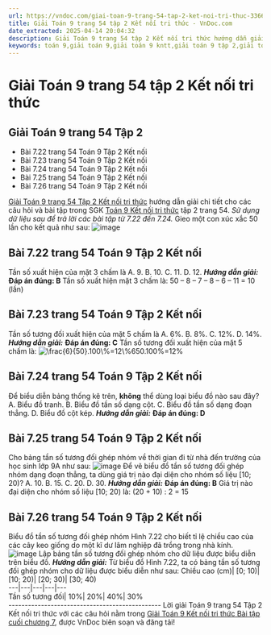 ```yaml
---
url: https://vndoc.com/giai-toan-9-trang-54-tap-2-ket-noi-tri-thuc-336674
title: Giải Toán 9 trang 54 tập 2 Kết nối tri thức - VnDoc.com
date_extracted: 2025-04-14 20:04:32
description: Giải Toán 9 trang 54 tập 2 Kết nối tri thức hướng dẫn giải chi tiết các câu hỏi và bài tập trong SGK Toán 9 Kết nối tri thức tập 2.
keywords: toán 9,giải toán 9,giải toán 9 kntt,giải toán 9 tập 2,giải toán 9 kết nối tri thức,toán 9 kết nối tri thức tập 2,Toán 9 Kết nối tri thức Bài tập cuối chương 7,giải Toán 9 Kết nối tri thức Bài tập cuối chương 7,giải toán 9 kntt Bài tập cuối chương 7,toán 9 kết nối tri thức tập 2 trang 54,Bài tập cuối chương 7,giải toán 9 trang 54,giải toán 9 trang 54 kết nối,toán 9 trang 54 kết nối tri thức,toán 9 kntt tập 2 trang 54,toán 9 kết nối trang 54,bài 7.26 sgk toán 9 tập 2
---
```


# Giải Toán 9 trang 54 tập 2 Kết nối tri thức
## Giải Toán 9 trang 54 Tập 2
  * Bài 7.22 trang 54 Toán 9 Tập 2 Kết nối
  * Bài 7.23 trang 54 Toán 9 Tập 2 Kết nối
  * Bài 7.24 trang 54 Toán 9 Tập 2 Kết nối
  * Bài 7.25 trang 54 Toán 9 Tập 2 Kết nối
  * Bài 7.26 trang 54 Toán 9 Tập 2 Kết nối

[Giải Toán 9 trang 54 Tập 2 Kết nối tri thức](<https://vndoc.com/giai-toan-9-trang-54-tap-2-ket-noi-tri-thuc-336674>) hướng dẫn giải chi tiết cho các câu hỏi và bài tập trong SGK [Toán 9 Kết nối tri thức](<https://vndoc.com/toan-9-ket-noi-tri-thuc>) tập 2 trang 54.
_Sử dụng dữ liệu sau để trả lời các bài tập từ 7.22 đến 7.24._
Gieo một con xúc xắc 50 lần cho kết quả như sau:
![image](https://i.vdoc.vn/data/image/2025/02/19/Bai-7-22-trang-54-Toan-9-Tap-2-Ket-noi.png)
## **Bài 7.22 trang 54 Toán 9 Tập 2 Kết nối**
Tần số xuất hiện của mặt 3 chấm là
A. 9.
B. 10.
C. 11.
D. 12.
_**Hướng dẫn giải:**_
**Đáp án đúng: B**
Tần số xuất hiện mặt 3 chấm là: 50 – 8 – 7 – 8 – 6 – 11 = 10 \(lần\)
## **Bài 7.23 trang 54 Toán 9 Tập 2 Kết nối**
Tần số tương đối xuất hiện của mặt 5 chấm là
A. 6%.
B. 8%.
C. 12%.
D. 14%.
_**Hướng dẫn giải:**_
**Đáp án đúng: C**
Tần số tương đối xuất hiện của mặt 5 chấm là: ![\\frac{6}{50}.100\\%=12\\%](https://i.vdoc.vn/data/image/blank.png)650.100%=12%
## **Bài 7.24 trang 54 Toán 9 Tập 2 Kết nối**
Để biểu diễn bảng thống kê trên, **không** thể dùng loại biểu đồ nào sau đây?
A. Biểu đồ tranh.
B. Biểu đồ tần số dạng cột.
C. Biểu đồ tần số dạng đoạn thẳng.
D. Biểu đồ cột kép.
_**Hướng dẫn giải:**_
**Đáp án đúng: D**
## **Bài 7.25 trang 54 Toán 9 Tập 2 Kết nối**
Cho bảng tần số tương đối ghép nhóm về thời gian đi từ nhà đến trường của học sinh lớp 9A như sau:
![image](https://i.vdoc.vn/data/image/2025/02/19/Bai-7-25-trang-54-Toan-9-Tap-2-Ket-noi.png)
Để vẽ biểu đồ tần số tương đối ghép nhóm dạng đoạn thẳng, ta dùng giá trị nào đại diện cho nhóm số liệu \[10; 20\)?
A. 10.
B. 15.
C. 20.
D. 30.
_**Hướng dẫn giải:**_
**Đáp án đúng: B**
Giá trị nào đại diện cho nhóm số liệu \[10; 20\) là:
\(20 + 10\) : 2 = 15
## **Bài 7.26 trang 54 Toán 9 Tập 2 Kết nối**
Biểu đồ tần số tương đối ghép nhóm Hình 7.22 cho biết tỉ lệ chiều cao của các cây keo giống do một kĩ dư lâm nghiệp đã trồng trong nhà kính.
![image](https://i.vdoc.vn/data/image/2025/02/19/Bai-7-26-trang-54-Toan-9-Tap-2-Ket-noi.png)
Lập bảng tần số tương đối ghép nhóm cho dữ liệu được biểu diễn trên biểu đồ.
_**Hướng dẫn giải:**_
Từ biểu đồ Hình 7.22, ta có bảng tần số tương đối ghép nhóm cho dữ liệu được biểu diễn như sau:
Chiều cao \(cm\)| \[0; 10\)| \[10; 20\)| \[20; 30\)| \[30; 40\)  
---|---|---|---|---  
Tần số tương đối| 10%| 20%| 40%| 30%  
\-----------------------------------------------
Lời giải Toán 9 trang 54 Tập 2 Kết nối tri thức với các câu hỏi nằm trong [Giải Toán 9 Kết nối tri thức Bài tập cuối chương 7](<https://vndoc.com/toan-9-ket-noi-tri-thuc-bai-tap-cuoi-chuong-7-334326>), được VnDoc biên soạn và đăng tải\!
